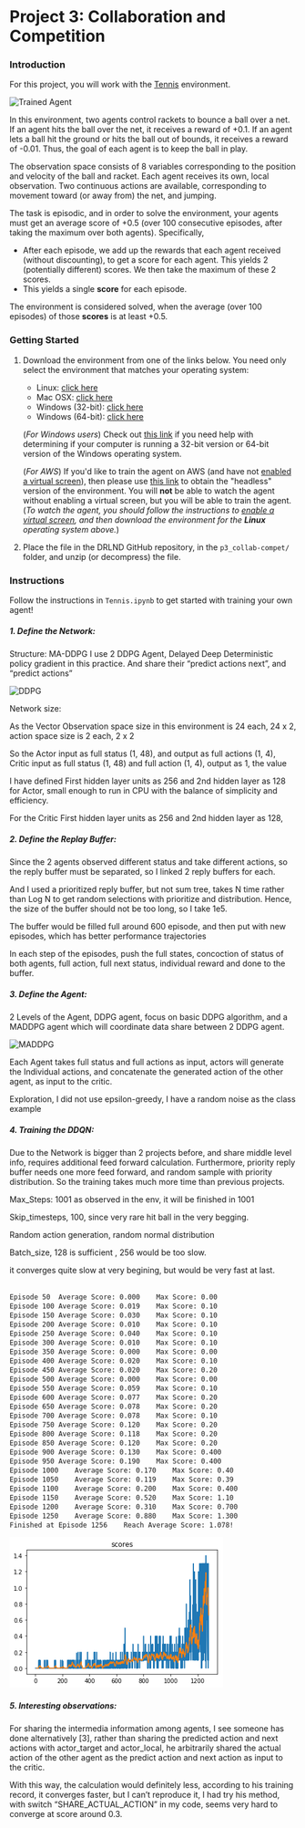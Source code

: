 [//]: # (Image References)

[image1]: https://video.udacity-data.com/topher/2018/May/5af7955a_tennis/tennis.png "Trained Agent"
[image2]: https://user-images.githubusercontent.com/10624937/42135622-e55fb586-7d12-11e8-8a54-3c31da15a90a.gif "Soccer"
[image3]: https://openai.com/content/images/2017/06/nipsdiagram_2.gif
[image4]: https://nervanasystems.github.io/coach/_images/ddpg.png
[image5]: record.png

# Project 3: Collaboration and Competition

### Introduction

For this project, you will work with the [Tennis](https://github.com/Unity-Technologies/ml-agents/blob/master/docs/Learning-Environment-Examples.md#tennis) environment.

![Trained Agent][image1]

In this environment, two agents control rackets to bounce a ball over a net. If an agent hits the ball over the net, it receives a reward of +0.1.  If an agent lets a ball hit the ground or hits the ball out of bounds, it receives a reward of -0.01.  Thus, the goal of each agent is to keep the ball in play.

The observation space consists of 8 variables corresponding to the position and velocity of the ball and racket. Each agent receives its own, local observation.  Two continuous actions are available, corresponding to movement toward (or away from) the net, and jumping. 

The task is episodic, and in order to solve the environment, your agents must get an average score of +0.5 (over 100 consecutive episodes, after taking the maximum over both agents). Specifically,

- After each episode, we add up the rewards that each agent received (without discounting), to get a score for each agent. This yields 2 (potentially different) scores. We then take the maximum of these 2 scores.
- This yields a single **score** for each episode.

The environment is considered solved, when the average (over 100 episodes) of those **scores** is at least +0.5.

### Getting Started

1. Download the environment from one of the links below.  You need only select the environment that matches your operating system:
    - Linux: [click here](https://s3-us-west-1.amazonaws.com/udacity-drlnd/P3/Tennis/Tennis_Linux.zip)
    - Mac OSX: [click here](https://s3-us-west-1.amazonaws.com/udacity-drlnd/P3/Tennis/Tennis.app.zip)
    - Windows (32-bit): [click here](https://s3-us-west-1.amazonaws.com/udacity-drlnd/P3/Tennis/Tennis_Windows_x86.zip)
    - Windows (64-bit): [click here](https://s3-us-west-1.amazonaws.com/udacity-drlnd/P3/Tennis/Tennis_Windows_x86_64.zip)
    
    (_For Windows users_) Check out [this link](https://support.microsoft.com/en-us/help/827218/how-to-determine-whether-a-computer-is-running-a-32-bit-version-or-64) if you need help with determining if your computer is running a 32-bit version or 64-bit version of the Windows operating system.

    (_For AWS_) If you'd like to train the agent on AWS (and have not [enabled a virtual screen](https://github.com/Unity-Technologies/ml-agents/blob/master/docs/Training-on-Amazon-Web-Service.md)), then please use [this link](https://s3-us-west-1.amazonaws.com/udacity-drlnd/P3/Tennis/Tennis_Linux_NoVis.zip) to obtain the "headless" version of the environment.  You will **not** be able to watch the agent without enabling a virtual screen, but you will be able to train the agent.  (_To watch the agent, you should follow the instructions to [enable a virtual screen](https://github.com/Unity-Technologies/ml-agents/blob/master/docs/Training-on-Amazon-Web-Service.md), and then download the environment for the **Linux** operating system above._)

2. Place the file in the DRLND GitHub repository, in the `p3_collab-compet/` folder, and unzip (or decompress) the file. 

### Instructions

Follow the instructions in `Tennis.ipynb` to get started with training your own agent!  


##### 1.	Define the Network:
Structure: MA-DDPG
I use 2 DDPG Agent, Delayed Deep Deterministic policy gradient in this practice. And share their “predict actions next”, and “predict actions”

![DDPG][image4]

Network size:
<p> As the Vector Observation space size in this environment is 24 each, 24 x 2, action space size is 2 each, 2 x 2
<p> So the Actor input as full status (1, 48), and output as full actions (1, 4), Critic input as full status (1, 48) and full action (1, 4), output as 1, the value
<p> I have defined First hidden layer units as 256 and 2nd hidden layer as 128 for Actor, small enough to run in CPU with the balance of simplicity and efficiency.
<p> For the Critic First hidden layer units as 256 and 2nd hidden layer as 128, 

##### 2.	Define the Replay Buffer:
<p> Since the 2 agents observed different status and take different actions, so the reply buffer must be separated, so I linked 2 reply buffers for each. 
<p> And I used a prioritized reply buffer, but not sum tree, takes N time rather than Log N to get random selections with prioritize and distribution. Hence, the size of the buffer should not be too long, so I take 1e5.
<p> The buffer would be filled full around 600 episode, and then put with new episodes, which has better performance trajectories
<p> In each step of the episodes, push the full states, concoction of status of both agents, full action, full next status, individual reward and done to the buffer.

##### 3.	Define the Agent:
<p> 2 Levels of the Agent, DDPG agent, focus on basic DDPG algorithm, and a MADDPG agent which will coordinate data share between 2 DDPG agent.

![MADDPG][image3]

<p> Each Agent takes full status and full actions as input, actors will generate the Individual actions, and concatenate the generated action of the other agent, as input to the critic.
<p> Exploration, I did not use epsilon-greedy, I have a random noise as the class example

##### 4.	Training the DDQN:
<p> Due to the Network is bigger than 2 projects before, and share middle level info, requires additional feed forward calculation. Furthermore, priority reply buffer needs one more feed forward, and random sample with priority distribution. So the training takes much more time than previous projects. 

<p> Max_Steps: 1001 as observed in the env, it will be finished in 1001
<p> Skip_timesteps, 100, since very rare hit ball in the very begging. 
<p> Random action generation, random normal distribution
<p> Batch_size, 128 is sufficient , 256 would be too slow.
<p> it converges quite slow at very begining, but would be very fast at last.
    
```

Episode 50	Average Score: 0.000	Max Score: 0.00
Episode 100	Average Score: 0.019	Max Score: 0.10
Episode 150	Average Score: 0.030	Max Score: 0.10
Episode 200	Average Score: 0.010	Max Score: 0.10
Episode 250	Average Score: 0.040	Max Score: 0.10
Episode 300	Average Score: 0.010	Max Score: 0.10
Episode 350	Average Score: 0.000	Max Score: 0.00
Episode 400	Average Score: 0.020	Max Score: 0.10
Episode 450	Average Score: 0.020	Max Score: 0.20
Episode 500	Average Score: 0.000	Max Score: 0.00
Episode 550	Average Score: 0.059	Max Score: 0.10
Episode 600	Average Score: 0.077	Max Score: 0.20
Episode 650	Average Score: 0.078	Max Score: 0.20
Episode 700	Average Score: 0.078	Max Score: 0.10
Episode 750	Average Score: 0.120	Max Score: 0.20
Episode 800	Average Score: 0.118	Max Score: 0.20
Episode 850	Average Score: 0.120	Max Score: 0.20
Episode 900	Average Score: 0.130	Max Score: 0.400
Episode 950	Average Score: 0.190	Max Score: 0.400
Episode 1000	Average Score: 0.170	Max Score: 0.40
Episode 1050	Average Score: 0.119	Max Score: 0.39
Episode 1100	Average Score: 0.200	Max Score: 0.400
Episode 1150	Average Score: 0.520	Max Score: 1.10
Episode 1200	Average Score: 0.310	Max Score: 0.700
Episode 1250	Average Score: 0.880	Max Score: 1.300
Finished at Episode 1256	Reach Average Score: 1.078!

```
![DDPG][image5]
    
##### 5.	Interesting observations:
   <p> For sharing the intermedia information among agents, I see someone has done alternatively [3], rather than sharing the predicted action and next actions with actor_target and actor_local, he arbitrarily shared the actual action of the other agent as the predict action and next action as input to the critic.
   <p> With this way, the calculation would definitely less, according to his training record, it converges faster, but I can’t reproduce it, I had try his method, with switch “SHARE_ACTUAL_ACTION” in my code, seems very hard to converge at score around 0.3.
